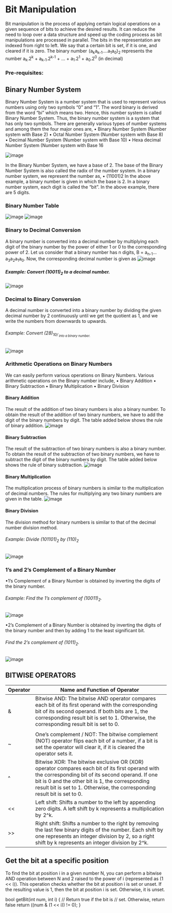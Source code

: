 # Bit Manipulation
Bit manipulation is the process of applying certain logical operations on a given sequence of bits to achieve the desired results. It can reduce the need to loop over a data structure and speed up the coding process as bit manipulations are processed in parallel.
The bits in the representation are indexed from right to left. 
We say that a certain bit is set, if it is one, and cleared if it is zero.
The binary number  (a<sub>k</sub>a<sub>k-1</sub>....a<sub>1</sub>a<sub>0</sub>)<sub>2</sub> represents the number 
	a<sub>k</sub>.2<sup>k</sup> + a<sub>k-1</sub>.2<sup>k-1</sup> + ... + a<sub>1</sub>.2<sup>1</sup> + a<sub>0</sub>.2<sup>0</sup> (in decimal)

### Pre-requisites:
## Binary Number System
 Binary Number System is a number system that is used to represent various numbers using only two symbols “0” and “1”. The word binary is derived from the word “bi” which means two. Hence, this number system is called Binary Number System. Thus, the binary number system is a system that has only two symbols.
There are generally various types of number systems and among them the four major ones are,
•	Binary Number System (Number system with Base 2)
•	Octal Number System (Number system with Base 8)
•	Decimal Number System (Number system with Base 10)
•	Hexa decimal Number System (Number system with Base 16

![image](https://github.com/29SagunSingh/bitmanipulation/assets/143775654/c6306bab-eb64-4803-8635-6debb7c10f6e)

  In the Binary Number System, we have a base of 2. The base of the Binary Number System is also called the radix of the number system.
In a binary number system, we represent the number as,
•	(11001)2
In the above example, a binary number is given in which the base is 2. In a binary number system, each digit is called the “bit”. In the above example, there are 5 digits.

### Binary Number Table
![image](https://github.com/29SagunSingh/bitmanipulation/assets/143775654/37f7457d-bcef-4165-a185-664f1ea91f75)
![image](https://github.com/29SagunSingh/bitmanipulation/assets/143775654/74fd43c0-6c79-44f3-acfb-801531147073)

### Binary to Decimal Conversion
A binary number is converted into a decimal number by multiplying each digit of the binary number by the power of either 1 or 0 to the corresponding power of 2. Let us consider that a binary number has n digits, B = a<sub>n-1</sub>…a<sub>3</sub>a<sub>2</sub>a<sub>1</sub>a<sub>0</sub>. Now, the corresponding decimal number is given as
![image](https://github.com/29SagunSingh/bitmanipulation/assets/143775654/6e46fae3-4a4f-4211-83bd-f1f04355fd88)

##### Example: Convert (10011)<sub>2</sub> to a decimal number.
![image](https://github.com/29SagunSingh/bitmanipulation/assets/143775654/64b3b843-088e-4115-bf26-62691705e2ed)

### Decimal to Binary Conversion
A decimal number is converted into a binary number by dividing the given decimal number by 2 continuously until we get the quotient as 1, and we write the numbers from downwards to upwards.
###### Example: Convert (28)<sub>10/<sub> into a binary number.
![image](https://github.com/29SagunSingh/bitmanipulation/assets/143775654/08b90d65-76e7-47a1-b2d0-d9289cc1ddb5)

### Arithmetic Operations on Binary Numbers
We can easily perform various operations on Binary Numbers. Various arithmetic operations on the Binary number include,
•	Binary Addition
•	Binary Subtraction
•	Binary Multiplication
•	Binary Division

#### Binary Addition
The result of the addition of two binary numbers is also a binary number. To obtain the result of the addition of two binary numbers, we have to add the digit of the binary numbers by digit. The table added below shows the rule of binary addition.
![image](https://github.com/29SagunSingh/bitmanipulation/assets/143775654/80909ad1-2612-405e-9007-793f09d41ab8)

#### Binary Subtraction
The result of the subtraction of two binary numbers is also a binary number. To obtain the result of the subtraction of two binary numbers, we have to subtract the digit of the binary numbers by digit. The table added below shows the rule of binary subtraction.
![image](https://github.com/29SagunSingh/bitmanipulation/assets/143775654/4ee1ca3f-3d4a-49ec-867c-d438b28d44e6)

#### Binary Multiplication
The multiplication process of binary numbers is similar to the multiplication of decimal numbers. The rules for multiplying any two binary numbers are given in the table.
![image](https://github.com/29SagunSingh/bitmanipulation/assets/143775654/f3ea558b-af45-4e05-b1d2-a2cca3d9e375)

#### Binary Division
The division method for binary numbers is similar to that of the decimal number division method.
###### Example: Divide (101101)<sub>2</sub> by (110)<sub>2</sub>
![image](https://github.com/29SagunSingh/bitmanipulation/assets/143775654/f0553586-9165-4c10-9e9d-622f7463dd14)

### 1’s and 2’s Complement of a Binary Number
•1’s Complement of a Binary Number is obtained by inverting the digits of the binary number.
###### Example: Find the 1’s complement of (10011)<sub>2</sub>.
![image](https://github.com/29SagunSingh/bitmanipulation/assets/143775654/5b0095e6-1295-4f7b-a352-2e31766c8d2f)

•2’s Complement of a Binary Number is obtained by inverting the digits of the binary number and then by adding 1 to the least significant bit.
###### Find the 2’s complement of (1011)<sub>2</sub>.
![image](https://github.com/29SagunSingh/bitmanipulation/assets/143775654/0451cd4d-d0d1-4e37-ae72-6741463d12a7)

## BITWISE OPERATORS

| Operator | Name and Function of Operator | 
| -------- | ----------------------------- |
| & | Bitwise AND: The bitwise AND operator compares each bit of its first operand with the corresponding bit of its second operand. If both bits are 1, the corresponding result bit is set to 1. Otherwise, the corresponding result bit is set to 0. |
| | | Bitwise OR: The bitwise inclusive OR operator compares each bit of its first operand with the corresponding bit of its second operand. If one of the two bits is 1, the corresponding result bit is set to 1. Otherwise, the corresponding result bit is set to 0. |
| ~ | One’s complement / NOT: The bitwise complement (NOT) operator flips each bit of a number, if a bit is set the operator will clear it, if it is cleared the operator sets it. |
| ^ | Bitwise XOR: The bitwise exclusive OR (XOR) operator compares each bit of its first operand with the corresponding bit of its second operand. If one bit is 0 and the other bit is 1, the corresponding result bit is set to 1. Otherwise, the corresponding result bit is set to 0. |
| << | Left shift: Shifts a number to the left by appending zero digits. A left shift by k represents a multiplication by  2^k. |
| >> | Right shift: Shifts a number to the right by removing the last few binary digits of the number. Each shift by one represents an integer division by 2, so a right shift by k represents an integer division by 2^k. |


## Get the bit at a specific position
To find the bit at position i in a given number N, you can perform a bitwise AND operation between N and 2 raised to the power of i (represented as (1 << i)). This operation checks whether the bit at position i is set or unset. If the resulting value is 1, then the bit at position i is set. Otherwise, it is unset.

bool getBit(int num, int i)
{
    // Return true if the bit is
    // set. Otherwise, return false
    return ((num & (1 << i)) != 0);
}

